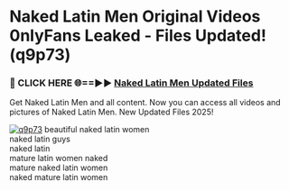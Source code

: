 # Naked Latin Men Original Videos 0nlyFans Leaked - Files Updated! (q9p73)

<h3>🔴 CLICK HERE 🌐==►► <a href="https://tinyurl.com/up5wt9bj" rel="nofollow">Naked Latin Men Updated Files</a></h3>

Get Naked Latin Men and all content. Now you can access all videos and pictures of Naked Latin Men. New Updated Files 2025!

[![q9p73](https://i.imgur.com/ABiUzMV.gif)](https://tinyurl.com/up5wt9bj)
beautiful naked latin women<br>
naked latin guys<br>
naked latin<br>
mature latin women naked<br>
mature naked latin women<br>
naked mature latin women